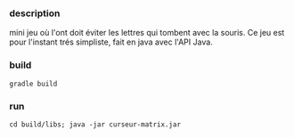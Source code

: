 ### description
mini jeu où l'ont doit éviter les lettres qui tombent avec la souris. Ce jeu est pour l'instant trés simpliste, fait en java avec l'API Java.
### build
`
gradle build
`
### run
`
cd build/libs;
java -jar curseur-matrix.jar
`
